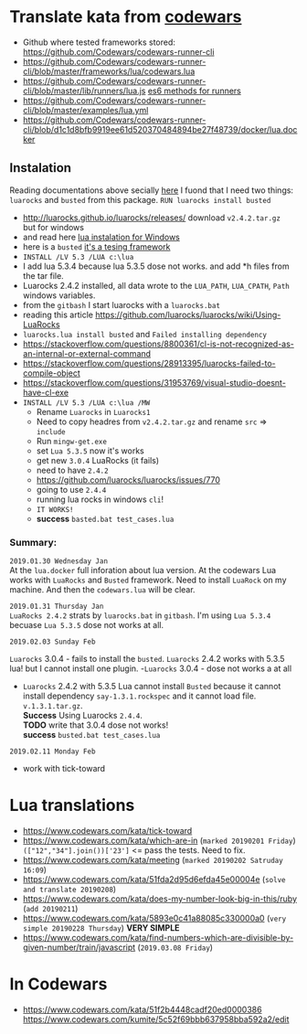 # Translate kata from [codewars](https://www.codewars.com/users/lbvf50mobile)

- Github where tested frameworks stored: https://github.com/Codewars/codewars-runner-cli  
- https://github.com/Codewars/codewars-runner-cli/blob/master/frameworks/lua/codewars.lua 
- https://github.com/Codewars/codewars-runner-cli/blob/master/lib/runners/lua.js [es6 methods for runners](https://developer.mozilla.org/en-US/docs/Web/JavaScript/Reference/Functions/Method_definitions)
- https://github.com/Codewars/codewars-runner-cli/blob/master/examples/lua.yml
- https://github.com/Codewars/codewars-runner-cli/blob/d1c1d8bfb9919ee61d520370484894be27f48739/docker/lua.docker

## Instalation
Reading documentations above secially [here](https://github.com/Codewars/codewars-runner-cli/blob/d1c1d8bfb9919ee61d520370484894be27f48739/docker/lua.docker#L13) I fuond that I need two things: `luarocks` and `busted` from this package. `RUN luarocks install busted`

- http://luarocks.github.io/luarocks/releases/ download `v2.4.2.tar.gz ` but for windows
- and read here [lua instalation for Windows](https://github.com/luarocks/luarocks/wiki/Installation-instructions-for-Windows)
- here is a `busted` [it's a tesing framework](https://luarocks.org/modules/olivine-labs/busted)
- `INSTALL /LV 5.3 /LUA c:\lua`
- I add lua 5.3.4 because lua 5.3.5 dose not works. and add *h files from  the tar file.
- Luarocks 2.4.2 installed, all data wrote to the `LUA_PATH`, `LUA_CPATH`, `Path` windows variables.
- from the `gitbash` I start  luarocks with a `luarocks.bat`
- reading this article https://github.com/luarocks/luarocks/wiki/Using-LuaRocks
- `luarocks.lua install busted` and `Failed installing dependency`
- https://stackoverflow.com/questions/8800361/cl-is-not-recognized-as-an-internal-or-external-command
- https://stackoverflow.com/questions/28913395/luarocks-failed-to-compile-object
- https://stackoverflow.com/questions/31953769/visual-studio-doesnt-have-cl-exe
- `INSTALL /LV 5.3 /LUA c:\lua /MW`
    - Rename `Luarocks` in `Luarocks1`
    - Need to copy headres from `v2.4.2.tar.gz` and rename `src` => `include`
    - Run `mingw-get.exe`
    - set `Lua 5.3.5` now it's works
    - get new `3.0.4` LuaRocks (it fails)
    - need to have `2.4.2`
    - https://github.com/luarocks/luarocks/issues/770
    - going to use `2.4.4`
    - running lua rocks in windows `cli`!
    - `IT WORKS!`
    - **success** `basted.bat test_cases.lua`

### Summary:

`2019.01.30 Wednesday Jan`  
At the `lua.docker` full inforation about lua version. At the codewars Lua works with `LuaRocks` and `Busted` framework. Need to install `LuaRock` on my machine. And then the `codewars.lua` will be clear.   

`2019.01.31 Thursday Jan`  
`LuaRocks 2.4.2` strats by `luarocks.bat` in `gitbash`. I'm using `Lua 5.3.4` becuase `Lua 5.3.5` dose not works at all.

`2019.02.03 Sunday Feb`

`Luarocks` 3.0.4 - fails to install the `busted`. `Luarocks` 2.4.2 works with 5.3.5 lua!
but I cannot install one plugin.
-`Luarocks` 3.0.4 - dose not works a at all
- `Luarocks` 2.4.2 with 5.3.5 Lua cannot install `Busted` because it cannot install dependency `say-1.3.1.rockspec` and it cannot load file. `v.1.3.1.tar.gz`.   
**Success** Using Luarocks `2.4.4`.  
**TODO** write that 3.0.4 dose not works!  
**success** `busted.bat test_cases.lua`

`2019.02.11 Monday Feb`

- work with tick-toward


# Lua translations

- https://www.codewars.com/kata/tick-toward
- https://www.codewars.com/kata/which-are-in (`marked 20190201 Friday`) `(["12","34"].join())['23']` <= pass the tests. Need to fix.
- https://www.codewars.com/kata/meeting (`marked 20190202 Satruday 16:09`)
- https://www.codewars.com/kata/51fda2d95d6efda45e00004e (`solve and translate 20190208`)
- https://www.codewars.com/kata/does-my-number-look-big-in-this/ruby (`add 20190211`)
- https://www.codewars.com/kata/5893e0c41a88085c330000a0 (`very simple 20190228 Thursday`) **VERY SIMPLE**
- https://www.codewars.com/kata/find-numbers-which-are-divisible-by-given-number/train/javascript (`2019.03.08 Friday`)

#  In Codewars
- https://www.codewars.com/kata/51f2b4448cadf20ed0000386 https://www.codewars.com/kumite/5c52f69bbb637958bba592a2/edit 
